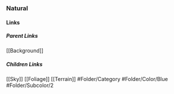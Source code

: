 ### Natural
#### Links
##### Parent Links
[[Background]]
##### Children Links
[[Sky]]
[[Foliage]]
[[Terrain]]
#Folder/Category
#Folder/Color/Blue
#Folder/Subcolor/2

